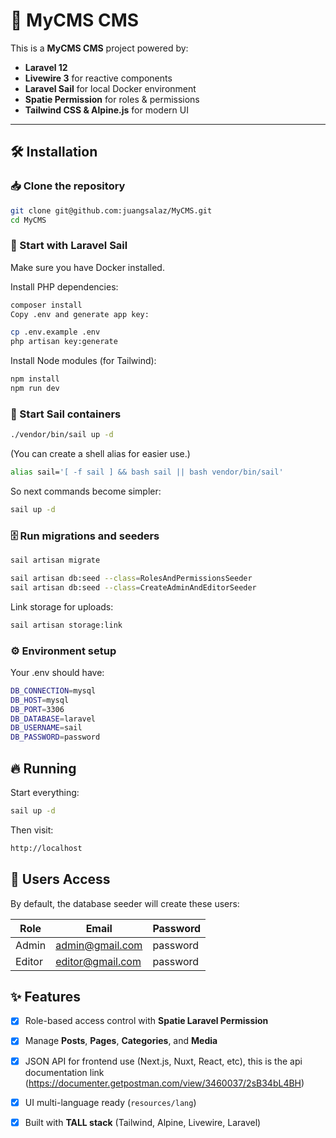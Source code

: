 # 🚀 MyCMS CMS

This is a **MyCMS CMS** project powered by:
- **Laravel 12**
- **Livewire 3** for reactive components
- **Laravel Sail** for local Docker environment
- **Spatie Permission** for roles & permissions
- **Tailwind CSS & Alpine.js** for modern UI

---

## 🛠 Installation

### 📥 Clone the repository
```bash
git clone git@github.com:juangsalaz/MyCMS.git
cd MyCMS
```

### 🚀 Start with Laravel Sail
Make sure you have Docker installed.

Install PHP dependencies:

```bash
composer install
Copy .env and generate app key:
```
```bash
cp .env.example .env
php artisan key:generate
```

Install Node modules (for Tailwind):
```bash
npm install
npm run dev
```

### 🐳 Start Sail containers
```bash
./vendor/bin/sail up -d
```

(You can create a shell alias for easier use.)

```bash
alias sail='[ -f sail ] && bash sail || bash vendor/bin/sail'
```

So next commands become simpler:
```bash
sail up -d
```

### 🗄️ Run migrations and seeders
```bash
sail artisan migrate

sail artisan db:seed --class=RolesAndPermissionsSeeder
sail artisan db:seed --class=CreateAdminAndEditorSeeder
```

Link storage for uploads:
```bash
sail artisan storage:link
```

### ⚙️ Environment setup
Your .env should have:
```bash
DB_CONNECTION=mysql
DB_HOST=mysql
DB_PORT=3306
DB_DATABASE=laravel
DB_USERNAME=sail
DB_PASSWORD=password
```

## 🔥 Running
Start everything:
```bash
sail up -d
```

Then visit:
```bash
http://localhost
```

## 👤 Users Access

By default, the database seeder will create these users:

| Role  | Email              | Password |
|-------|--------------------|----------|
| Admin | admin@gmail.com  | password |
| Editor| editor@gmail.com | password |

## ✨ Features

- [x] Role-based access control with **Spatie Laravel Permission**
- [x] Manage **Posts**, **Pages**, **Categories**, and **Media**
- [x] JSON API for frontend use (Next.js, Nuxt, React, etc), this is the api documentation link (https://documenter.getpostman.com/view/3460037/2sB34bL4BH)
- [x] UI multi-language ready (`resources/lang`)
- [x] Built with **TALL stack** (Tailwind, Alpine, Livewire, Laravel)


